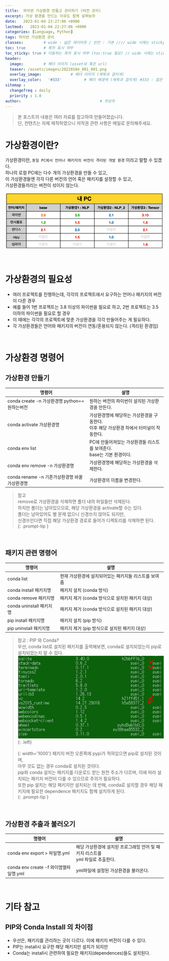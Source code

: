 ```yaml
---
title:  파이썬 가상환경 만들고 관리하기 (버전 관리)
excerpt: 가상 환경을 만드는 이유도 함께 살펴보자
date:   2023-01-04 22:27:06 +0900
lastmod:   2023-01-04 22:27:06 +0900
categories: [Language, Python]
tags: 파이썬 가상환경 관리
classes:         # wide : 넓은 레이아웃 / 빈칸 : 기본 //// wide 시에는 sticky toc 불가
toc: true        # 목차 표시 여부
toc_sticky: true # 이동하는 목차 표시 여부 (toc:true 필요) // wide 시에는 sticky toc 불가
header: 
  image:         # 헤더 이미지 (asset내 혹은 url)
  teaser: /assets/images/20220104_001_001.png
  overlay_image:             # 헤더 이미지 (제목과 겹치게)
  overlay_color:   '#333'          # 헤더 배경색 (제목과 겹치게) #333 : 짙은 회색
sitemap :
  changefreq : daily
  priority : 1.0
author:                                   # 작성자
---
```

<!--postNo: 20220104_001-->

> 본 포스트의 내용은 여러 자료를 참고하여 만들어졌습니다.  
> 단, 컨텐츠는 자체 제작하였으니 저작권 관련 사항은 메일로 문의해주세요.  
  

# 가상환경이란?  
가상환경이란, `동일 PC에서 언어나 패키지의 버전이 격리된 개발 환경` 이라고 말할 수 있겠다.  
하나의 로컬 PC에는 다수 개의 가상환경을 만들 수 있고,  
이 가상환경들엔 각각 다른 버전의 언어 혹은 패키지를 설정할 수 있고,  
가상환경들끼리는 버전이 섞이지 않는다.  

![](/assets/images/20220104_001_001.png)

<br>

# 가상환경의 필요성  
* 여러 프로젝트를 진행하는데, 각각의 프로젝트에서 요구하는 언어나 패키지의 버전이 다른 경우  
* 예를 들어 1번 프로젝트는 3.8 이상의 파이썬을 필요로 하고, 2번 프로젝트는 3.5 이하의 파이썬을 필요로 할 경우  
* 이 때에는 각각의 프로젝트에 맞춘 가상환경을 각각 만들어주는 게 필요하다.  
* 각 가상환경들은 언어와 패키지의 버전이 연동/혼용되지 않는다. (격리된 환경임)

<br>

# 가상환경 명령어  

## 가상환경 만들기

|명령어|설명|
|---|---|
|conda create -n 가상환경명 python==원하는버전|원하는 버전의 파이썬이 설치된 가상환경을 만든다.|
|conda activate 가상환경명|가상환경명에 해당하는 가상환경을 구동한다. <br> 이후 해당 가상환경 하에서 터미널이 작동한다.|
|conda env list|PC에 만들어져있는 가상환경들 리스트를 보여준다. <br> base는 기본 환경이다.|
|conda env remove -n 가상환경명|가상환경명에 해당하는 가상환경을 삭제한다.|
|conda rename -n 기존가상환경명 바꿀가상환경명|가상환경의 이름을 변경한다.|

> 참고  
> remove로 가상환경을 삭제하면 폴더 내의 파일들만 삭제된다.  
> 하지만 폴더는 남아있으므로, 해당 가상환경을 activate할 수는 있다.  
> 폴더는 남아있어도 별 문제 없으니 신경쓰지 않아도 되지만,  
> 신경쓰인다면 직접 해당 가상환경 경로로 들어가 디렉토리를 삭제하면 된다.  
{: .prompt-tip }

<br>

## 패키지 관련 명령어

|명령어|설명|
|---|---|
|conda list|현재 가상환경에 설치되어있는 패키지들 리스트를 보여줌|
|conda install 패키지명|패키지 설치 (conda 방식)|
|conda remove 패키지명|패키지 제거 (conda 방식으로 설치된 패키지 대상)|
|conda uninstall 패키지명|패키지 제거 (conda 방식으로 설치된 패키지 대상)|
|pip install 패키지명|패키지 설치 (pip 방식)|
|pip uninstall 패키지명|패키지 제거 (pip 방식으로 설치된 패키지 대상)|

> 참고 : PIP 와 Conda?  
> 우선, conda list로 설치된 패키지를 출력해보면, conda로 설치되었는지 pip로 설치되었는지 알 수 있다.  
![](/assets/images/20230104_001_001.png){: .left}  
![](/assets/images/blank_1000px.png){: width='1000'}
> 패키지 버전 오른쪽에 pypi가 적혀있으면 pip로 설치된 것이며,  
> 아무 것도 없는 경우 conda로 설치된 것이다.  
> pip와 conda 설치는 패키지를 다운로드 받는 원천 주소가 다르며, 이에 따라 설치되는 패키지 버전이 다를 수 있으므로 주의가 필요하다.  
> 또한 pip 설치는 해당 패키지만 설치되는 데 반해, conda로 설치할 경우 해당 패키지에 필요한 dependence 패키지도 함께 설치하게 된다.  
{: .prompt-tip }

<br>

## 가상환경 추출과 불러오기

|명령어|설명|
|---|---|
|conda env export > 파일명.yml|해당 가상환경에 설치된 프로그래밍 언어 및 패키지 리스트를 <br> yml 파일로 추출한다.|
|conda env create -f 와이엠엘파일명.yml|yml파일에 설정된 가상환경을 불러온다.|

<br>

# 기타 참고

## PIP와 Conda Install 의 차이점
* 우선은, 패키지를 관리하는 곳이 다르다. 이에 패키지 버전이 다를 수 있다.  
* PIP는 install시 요구한 해당 패키지만 설치가 되지만  
* Conda는 install시 관련하여 필요한 패키지(dependences)들도 설치된다.  
